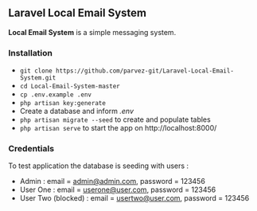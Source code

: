 ## Laravel Local Email System

**Local Email System** is a simple messaging system.

### Installation

-   `git clone https://github.com/parvez-git/Laravel-Local-Email-System.git`
-   `cd Local-Email-System-master`
-   `cp .env.example .env`
-   `php artisan key:generate`
-   Create a database and inform _.env_
-   `php artisan migrate --seed` to create and populate tables
-   `php artisan serve` to start the app on http://localhost:8000/


### Credentials

To test application the database is seeding with users :

-   Admin : email = admin@admin.com, password = 123456
-   User One : email = userone@user.com, password = 123456
-   User Two (blocked) : email = usertwo@user.com, password = 123456